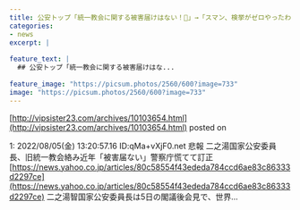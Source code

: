 ```yaml
---
title: 公安トップ「統一教会に関する被害届けはない！😤」→「スマン、検挙がゼロやったわ、、」
categories:
- news
excerpt: |
  
feature_text: |
  ## 公安トップ「統一教会に関する被害届けはな...
  
feature_image: "https://picsum.photos/2560/600?image=733"
image: "https://picsum.photos/2560/600?image=733"
---
```


[http://vipsister23.com/archives/10103654.html](http://vipsister23.com/archives/10103654.html)
posted on 

<!--more-->

1: 2022/08/05(金) 13:20:57.16 ID:qMa+vXjF0.net 悲報 二之湯国家公安委員長、旧統一教会絡み近年「被害届ない」警察庁慌てて訂正 [https://news.yahoo.co.jp/articles/80c58554f43ededa784ccd6ae83c86333d2297ce](https://news.yahoo.co.jp/articles/80c58554f43ededa784ccd6ae83c86333d2297ce) 二之湯智国家公安委員長は5日の閣議後会見で、世界...
